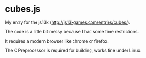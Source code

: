 cubes.js
========

My entry for the js13k (http://js13kgames.com/entries/cubes/). 

The code is a little bit messy because I had some time restrictions. 

It requires a modern browser like chrome or firefox. 

The C Preprocessor is required for building, works fine under Linux. 

